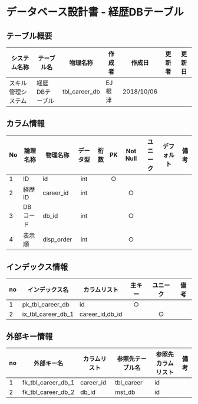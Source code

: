 # データベース設計書 - 経歴DBテーブル

## テーブル概要

|システム名称|テーブル名|物理名称|作成者|作成日|更新者|更新日  
|---|---|---|---|---|---|---|
|スキル管理システム|経歴DBテーブル|tbl_career_db|EJ根津|2018/10/06|

## カラム情報

|No|論理名称|物理名称|データ型|桁数|PK|Not Null|ユニーク|デフォルト|備考|  
|---|---|---|:-:|--:|:-:|:-:|:-:|---|---|
|1|ID|id|int||○|||||
|2|経歴ID|career_id|int|||○||||
|3|DBコード|db_id|int|||○||||
|4|表示順|disp_order|int|||○||||

## インデックス情報

|no|インデックス名|カラムリスト|主キー|ユニーク|備考|
|---|---|---|:-:|:-:|---|
|1|pk_tbl_career_db|id|○|||
|2|ix_tbl_career_db_1|career_id,db_id||○||

## 外部キー情報

|no|外部キー名|カラムリスト|参照先テーブル名|参照先カラムリスト|備考|
|---|---|---|---|---|---|
|1|fk_tbl_career_db_1|career_id|tbl_career|id||
|2|fk_tbl_career_db_2|db_id|mst_db|id||

